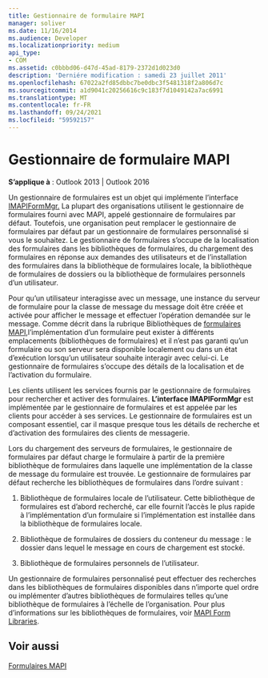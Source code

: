 ```yaml
---
title: Gestionnaire de formulaire MAPI
manager: soliver
ms.date: 11/16/2014
ms.audience: Developer
ms.localizationpriority: medium
api_type:
- COM
ms.assetid: c0bbbd06-d47d-45ad-8179-2372d1d023d0
description: 'Derniére modification : samedi 23 juillet 2011'
ms.openlocfilehash: 67022a2fd85dbbc7be0dbc3f5481318f2a806d7c
ms.sourcegitcommit: a1d9041c20256616c9c183f7d1049142a7ac6991
ms.translationtype: MT
ms.contentlocale: fr-FR
ms.lasthandoff: 09/24/2021
ms.locfileid: "59592157"
---
```

# <a name="mapi-form-manager"></a>Gestionnaire de formulaire MAPI

  
  
**S’applique à** : Outlook 2013 | Outlook 2016 
  
Un gestionnaire de formulaires est un objet qui implémente l’interface [IMAPIFormMgr.](imapiformmgriunknown.md) La plupart des organisations utilisent le gestionnaire de formulaires fourni avec MAPI, appelé gestionnaire de formulaires par défaut. Toutefois, une organisation peut remplacer le gestionnaire de formulaires par défaut par un gestionnaire de formulaires personnalisé si vous le souhaitez. Le gestionnaire de formulaires s’occupe de la localisation des formulaires dans les bibliothèques de formulaires, du chargement des formulaires en réponse aux demandes des utilisateurs et de l’installation des formulaires dans la bibliothèque de formulaires locale, la bibliothèque de formulaires de dossiers ou la bibliothèque de formulaires personnels d’un utilisateur. 
  
Pour qu’un utilisateur interagisse avec un message, une instance du serveur de formulaire pour la classe de message du message doit être créée et activée pour afficher le message et effectuer l’opération demandée sur le message. Comme décrit dans la rubrique Bibliothèques de [formulaires MAPI,](mapi-form-libraries.md)l’implémentation d’un formulaire peut exister à différents emplacements (bibliothèques de formulaires) et il n’est pas garanti qu’un formulaire ou son serveur sera disponible localement ou dans un état d’exécution lorsqu’un utilisateur souhaite interagir avec celui-ci. Le gestionnaire de formulaires s’occupe des détails de la localisation et de l’activation du formulaire.
  
Les clients utilisent les services fournis par le gestionnaire de formulaires pour rechercher et activer des formulaires. **L’interface IMAPIFormMgr** est implémentée par le gestionnaire de formulaires et est appelée par les clients pour accéder à ses services. Le gestionnaire de formulaires est un composant essentiel, car il masque presque tous les détails de recherche et d’activation des formulaires des clients de messagerie. 
  
Lors du chargement des serveurs de formulaires, le gestionnaire de formulaires par défaut charge le formulaire à partir de la première bibliothèque de formulaires dans laquelle une implémentation de la classe de message du formulaire est trouvée. Le gestionnaire de formulaires par défaut recherche les bibliothèques de formulaires dans l’ordre suivant :
  
1. Bibliothèque de formulaires locale de l’utilisateur. Cette bibliothèque de formulaires est d’abord recherché, car elle fournit l’accès le plus rapide à l’implémentation d’un formulaire si l’implémentation est installée dans la bibliothèque de formulaires locale.
    
2. Bibliothèque de formulaires de dossiers du conteneur du message : le dossier dans lequel le message en cours de chargement est stocké.
    
3. Bibliothèque de formulaires personnels de l’utilisateur.
    
Un gestionnaire de formulaires personnalisé peut effectuer des recherches dans les bibliothèques de formulaires disponibles dans n’importe quel ordre ou implémenter d’autres bibliothèques de formulaires telles qu’une bibliothèque de formulaires à l’échelle de l’organisation. Pour plus d’informations sur les bibliothèques de formulaires, voir [MAPI Form Libraries](mapi-form-libraries.md). 
  
## <a name="see-also"></a>Voir aussi



[Formulaires MAPI](mapi-forms.md)

